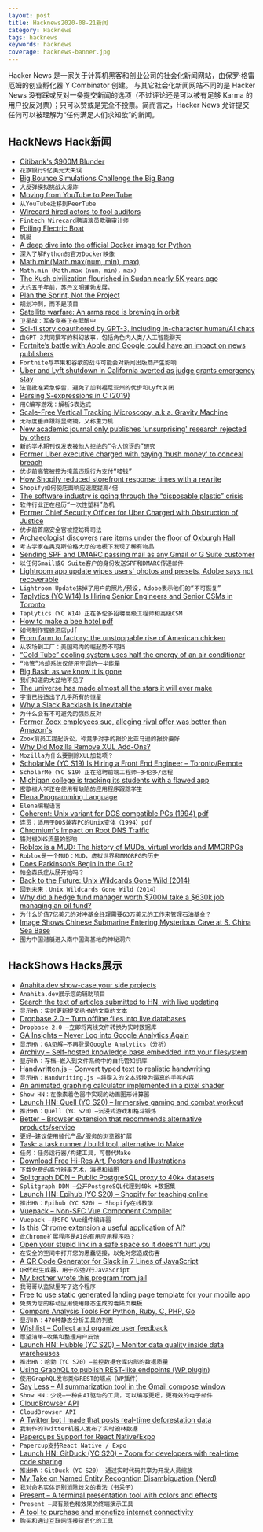 ```yaml
---
layout: post
title: Hacknews2020-08-21新闻
category: Hacknews
tags: hacknews
keywords: hacknews
coverage: hacknews-banner.jpg
---
```


Hacker News 是一家关于计算机黑客和创业公司的社会化新闻网站，由保罗·格雷厄姆的创业孵化器 Y Combinator 创建。
与其它社会化新闻网站不同的是 Hacker News 没有踩或反对一条提交新闻的选项（不过评论还是可以被有足够 Karma 的用户投反对票）；只可以赞或是完全不投票。简而言之，Hacker News 允许提交任何可以被理解为“任何满足人们求知欲”的新闻。

## HackNews Hack新闻


- [Citibank's $900M Blunder](https://finshots.in/archive/citibank-billion-dollar-blunder/)
- `花旗银行9亿美元大失误`
- [Big Bounce Simulations Challenge the Big Bang](https://www.quantamagazine.org/big-bounce-simulations-challenge-the-big-bang-20200804/)
- `大反弹模拟挑战大爆炸`
- [Moving from YouTube to PeerTube](https://battlepenguin.com/tech/moving-from-youtube-to-peertube/)
- `从YouTube迁移到PeerTube`
- [Wirecard hired actors to fool auditors](https://www.manager-magazin.de/unternehmen/wirecard-jan-marsalek-soll-wirtschaftspruefer-ey-mit-schauspielern-getaeuscht-haben-a-00000000-0002-0001-0000-000172590382)
- `Fintech Wirecard聘请演员欺骗审计师`
- [Foiling Electric Boat](https://candelaspeedboat.com/)
- `帆艇`
- [A deep dive into the official Docker image for Python](https://pythonspeed.com/articles/official-python-docker-image/)
- `深入了解Python的官方Docker映像`
- [Math.min(Math.max(num, min), max)](https://twitter.com/jaffathecake/status/1296382880030044160)
- `Math.min（Math.max（num，min），max）`
- [The Kush civilization flourished in Sudan nearly 5K years ago](https://www.smithsonianmag.com/travel/sudan-land-kush-meroe-ancient-civilization-overlooked-180975498/)
- `大约五千年前，苏丹文明蓬勃发展。`
- [Plan the Sprint, Not the Project](https://critter.blog/2020/08/20/plan-the-sprint-not-the-project/)
- `规划冲刺，而不是项目`
- [Satellite warfare: An arms race is brewing in orbit](https://www.economist.com/science-and-technology/2020/08/15/an-arms-race-is-brewing-in-orbit)
- `卫星战：军备竞赛正在酝酿中`
- [Sci-fi story coauthored by GPT-3, including in-character human/AI chats](https://jamesyu.org/singular/)
- `由GPT-3共同撰写的科幻故事，包括角色内人类/人工智能聊天`
- [Fortnite’s battle with Apple and Google could have an impact on news publishers](https://www.niemanlab.org/2020/08/fortnites-battle-with-apple-and-google-could-have-an-impact-on-news-publishers-too/)
- `Fortnite与苹果和谷歌的战斗可能会对新闻出版商产生影响`
- [Uber and Lyft shutdown in California averted as judge grants emergency stay](https://www.theverge.com/2020/8/20/21377841/uber-lyft-california-judge-block-emergency-stay-employees)
- `法官批准紧急停留，避免了加利福尼亚州的优步和Lyft关闭`
- [Parsing S-expressions in C (2019)](https://benpaulhanna.com/writing-a-game-in-c-parsing-s-expressions.html)
- `用C编写游戏：解析S表达式`
- [Scale-Free Vertical Tracking Microscopy, a.k.a. Gravity Machine](https://gravitymachine.org/about/)
- `无标度垂直跟踪显微镜，又称重力机`
- [New academic journal only publishes 'unsurprising' research rejected by others](https://www.cbc.ca/radio/asithappens/as-it-happens-thursday-edition-1.5146761/new-academic-journal-only-publishes-unsurprising-research-rejected-by-others-1.5146765)
- `新的学术期刊仅发表被他人拒绝的“令人惊讶的”研究`
- [Former Uber executive charged with paying 'hush money' to conceal breach](https://www.npr.org/2020/08/20/904113981/former-uber-executive-charged-with-paying-hush-money-to-conceal-massive-breach)
- `优步前高管被控为掩盖违规行为支付“嘘钱”`
- [How Shopify reduced storefront response times with a rewrite](https://engineering.shopify.com/blogs/engineering/how-shopify-reduced-storefront-response-times-rewrite)
- `Shopify如何使店面响应速度提高4倍`
- [The software industry is going through the “disposable plastic” crisis](https://lwn.net/Articles/829123/)
- `软件行业正在经历“一次性塑料”危机`
- [Former Chief Security Officer for Uber Charged with Obstruction of Justice](https://www.justice.gov/usao-ndca/pr/former-chief-security-officer-uber-charged-obstruction-justice)
- `优步前首席安全官被控妨碍司法`
- [Archaeologist discovers rare items under the floor of Oxburgh Hall](https://www.nationaltrust.org.uk/oxburgh-hall/news/archaeologist-discovers-rare-items-under-the-floor-of-oxburgh-hall)
- `考古学家在奥克斯伯格大厅的地板下发现了稀有物品`
- [Sending SPF and DMARC passing mail as any Gmail or G Suite customer](https://ezh.es/blog/2020/08/the-confused-mailman-sending-spf-and-dmarc-passing-mail-as-any-gmail-or-g-suite-customer/)
- `以任何Gmail或G Suite客户的身份发送SPF和DMARC传递邮件`
- [Lightroom app update wipes users' photos and presets, Adobe says not recoverable](https://petapixel.com/2020/08/20/lightroom-app-update-wipes-users-photos-and-presets-adobe-says-they-are-not-recoverable/)
- `Lightroom Update抹掉了用户的照片/预设，Adobe表示他们的“不可恢复”`
- [Taplytics (YC W14) Is Hiring Senior Engineers and Senior CSMs in Toronto](https://taplytics.com/careers/)
- `Taplytics（YC W14）正在多伦多招聘高级工程师和高级CSM`
- [How to make a bee hotel pdf](https://www.foxleas.com/uploads/files/Bee%20Hotel%20page%20V4%20Nov%202015.pdf)
- `如何制作蜜蜂酒店pdf`
- [From farm to factory: the unstoppable rise of American chicken](https://www.theguardian.com/environment/2020/aug/17/from-farm-to-factory-the-unstoppable-rise-of-american-chicken)
- `从农场到工厂：美国鸡肉的崛起势不可挡`
- [“Cold Tube” cooling system uses half the energy of an air conditioner](https://newatlas.com/energy/cold-tube-cooling-air-conditioner/)
- `“冷管”冷却系统仅使用空调的一半能量`
- [Big Basin as we know it is gone](https://sempervirens.org/wildfires-in-big-basin-redwoods-state-park/)
- `我们知道的大盆地不见了`
- [The universe has made almost all the stars it will ever make](http://nautil.us/issue/89/the-dark-side/the-universe-has-made-almost-all-the-stars-it-will-ever-make)
- `宇宙已经造出了几乎所有的恒星`
- [Why a Slack Backlash Is Inevitable](https://bigtechnology.substack.com/p/why-a-slack-backlash-is-inevitable)
- `为什么会有不可避免的强烈反对`
- [Former Zoox employees sue, alleging rival offer was better than Amazon's](https://www.reuters.com/article/us-zoox-lawsuit-idUSKBN25G2TB)
- `Zoox前员工提起诉讼，称竞争对手的报价比亚马逊的报价要好`
- [Why Did Mozilla Remove XUL Add-Ons?](https://yoric.github.io/post/why-did-mozilla-remove-xul-addons/)
- `Mozilla为什么要删除XUL加载项？`
- [ScholarMe (YC S19) Is Hiring a Front End Engineer – Toronto/Remote](https://www.notion.so/scholarme/Senior-Frontend-Engineer-ScholarMe-YC-S19-23253664b6cb4eddb32ae9eafc5a661d)
- `ScholarMe（YC S19）正在招聘前端工程师–多伦多/远程`
- [Michigan college is tracking its students with a flawed app](https://techcrunch.com/2020/08/19/coronavirus-albion-security-flaws-app/)
- `密歇根大学正在使用有缺陷的应用程序跟踪学生`
- [Elena Programming Language](https://elena-lang.github.io/)
- `Elena编程语言`
- [Coherent: Unix variant for DOS compatible PCs (1994) pdf](https://www.autometer.de/unix4fun/coherent/ftp/manuals/COHERENT-4.2.pdf)
- `连贯：适用于DOS兼容PC的Unix变体（1994）pdf`
- [Chromium's Impact on Root DNS Traffic](https://blog.apnic.net/2020/08/21/chromiums-impact-on-root-dns-traffic/)
- `铬对根DNS流量的影响`
- [Roblox is a MUD: The history of MUDs, virtual worlds and MMORPGs](https://medium.com/@felipepepe/roblox-is-a-mud-the-history-of-virtual-worlds-muds-mmorpgs-12e41c4cb9b)
- `Roblox是一个MUD：MUD，虚拟世界和MMORPG的历史`
- [Does Parkinson’s Begin in the Gut?](https://www.scientificamerican.com/article/does-parkinsons-begin-in-the-gut/)
- `帕金森氏症从肠开始吗？`
- [Back to the Future: Unix Wildcards Gone Wild (2014)](https://www.defensecode.com/public/DefenseCode_Unix_WildCards_Gone_Wild.txt)
- `回到未来：Unix Wildcards Gone Wild（2014）`
- [Why did a hedge fund manager worth $700M take a $630k job managing an oil fund?](https://www.institutionalinvestor.com/article/b1mr3g654h58lp/Why-Did-a-Hedge-Fund-Manager-Worth-700-Million-Take-a-630-000-a-Year-Job-Managing-an-Oil-Fund)
- `为什么价值7亿美元的对冲基金经理需要63万美元的工作来管理石油基金？`
- [Image Shows Chinese Submarine Entering Mysterious Cave at S. China Sea Base](https://www.thedrive.com/the-war-zone/35837/image-shows-chinese-submarine-entering-mysterious-cave-facility-at-south-china-sea-base?)
- `图为中国潜艇进入南中国海基地的神秘洞穴`


## HackShows Hacks展示

- [ Anahita.dev show-case your side projects](https://www.anahita.dev/)
- `Anahita.dev展示您的辅助项目`
- [ Search the text of articles submitted to HN, with live updating](https://hndex.ml/)
- `显示HN：实时更新提交给HN的文章的文本`
- [ Dropbase 2.0 – Turn offline files into live databases](https://www.dropbase.io/)
- `Dropbase 2.0 –立即将离线文件转换为实时数据库`
- [ GA Insights – Never Log into Google Analytics Again](item?id=24199806)
- `显示HN：GA见解–不再登录Google Analytics（分析）`
- [ Archivy – Self-hosted knowledge base embedded into your filesystem](https://github.com/Uzay-G/archivy)
- `显示HN：存档–嵌入到文件系统中的自托管知识库`
- [ Handwritten.js – Convert typed text to realistic handwriting](https://github.com/alias-rahil/handwritten.js#README.md)
- `显示HN：Handwriting.js –将键入的文本转换为逼真的手写内容`
- [ An animated graphing calculator implemented in a pixel shader](https://fofpx.com/?pid=graphingcalculator)
- `Show HN：在像素着色器中实现的动画图形计算器`
- [Launch HN: Quell (YC S20) – Immersive gaming and combat workout](item?id=24210098)
- `推出HN：Quell（YC S20）–沉浸式游戏和格斗锻炼`
- [ Better – Browser extension that recommends alternative products/service](https://github.com/nileshtrivedi/better)
- `更好–建议使用替代产品/服务的浏览器扩展`
- [ Task: a task runner / build tool, alternative to Make](https://taskfile.dev/)
- `任务：任务运行器/构建工具，可替代Make`
- [ Download Free Hi-Res Art, Posters and Illustrations](https://www.artvee.com)
- `下载免费的高分辨率艺术，海报和插图`
- [ Splitgraph DDN – Public PostgreSQL proxy to 40k+ datasets](https://www.splitgraph.com#)
- `Splitgraph DDN –公开PostgreSQL代理到40k +数据集`
- [Launch HN: Epihub (YC S20) – Shopify for teaching online](item?id=24215376)
- `推出HN：Epihub（YC S20）– Shopify在线教学`
- [ Vuepack – Non-SFC Vue Component Compiler](https://github.com/garage11/vuepack)
- `Vuepack –非SFC Vue组件编译器`
- [ Is this Chrome extension a useful application of AI?](https://crammer.app/)
- `此Chrome扩展程序是AI的有用应用程序吗？`
- [ Open your stupid link in a safe space so it doesn't hurt you](https://ISOlation.SITE/?hnxxxxxxx)
- `在安全的空间中打开您的愚蠢链接，以免对您造成伤害`
- [ A QR Code Generator for Slack in 7 Lines of JavaScript](https://autocode.com/src/slack/slack-generate-qr-codes/)
- `QR代码生成器，用于松弛7行JavaScript`
- [ My brother wrote this program from jail](item?id=24218964)
- `我哥哥从监狱里写了这个程序`
- [ Free to use static generated landing page template for your mobile app](https://github.com/sandoche/Mobile-app-landingpage-template)
- `免费为您的移动应用使用静态生成的着陆页模板`
- [ Compare Analysis Tools For Python, Ruby, C, PHP, Go](https://analysis-tools.dev)
- `显示HN：470种静态分析工具的列表`
- [ Wishlist – Collect and organize user feedback](item?id=24221835)
- `愿望清单–收集和整理用户反馈`
- [Launch HN: Hubble (YC S20) – Monitor data quality inside data warehouses](item?id=24224355)
- `推出HN：哈勃（YC S20）–监控数据仓库内部的数据质量`
- [ Using GraphQL to publish REST-like endpoints (WP plugin)](https://github.com/GraphQLAPI/graphql-api-for-wp/blob/master/docs/en/modules/persisted-queries.md)
- `使用GraphQL发布类似REST的端点（WP插件）`
- [ Say Less – AI summarization tool in the Gmail compose window](https://sayless.email/)
- `Show HN：少说–一种由AI驱动的工具，可以编写更短，更有效的电子邮件`
- [ CloudBrowser API](https://github.com/dosyago/browsergap.js/blob/master/README.md)
- `CloudBrowser API`
- [ A Twitter bot I made that posts real-time deforestation data](https://twitter.com/ForestsWar)
- `我制作的Twitter机器人发布了实时毁林数据`
- [ Papercups Support for React Native/Expo](https://github.com/papercups-io/chat-widget-native)
- `Papercup支持React Native / Expo`
- [Launch HN: GitDuck (YC S20) – Zoom for developers with real-time code sharing](item?id=24228826)
- `推出HN：GitDuck（YC S20）–通过实时代码共享为开发人员缩放`
- [ My Take on Named Entity Recogntion Disambiguation (Nerd)](http://142.93.230.57)
- `我对命名实体识别消除歧义的看法（书呆子）`
- [ Present – A terminal presentation tool with colors and effects](https://github.com/vinayak-mehta/present)
- `Present –具有颜色和效果的终端演示工具`
- [ A tool to purchase and monetize internet connectivity](https://www.trekknet.com/)
- `购买和通过互联网连接货币化的工具`

